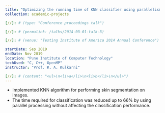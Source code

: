 ```yaml
---
title: "Optimizing the running time of KNN classifier using parallelism"
collection: academic-projects

[//]: # (type: "Conference proceedings talk")

[//]: # (permalink: /talks/2014-03-01-talk-3)

[//]: # (venue: "Testing Institute of America 2014 Annual Conference")

startDate: Sep 2019
endDate: Nov 2019
location: "Pune Institute of Computer Technology"
techUsed: "C, C++, OpenMP"
instructor: "Prof. R. A. Kulkarni"

[//]: # (content: "<ul>\n<li>a</li>\n<li>b</li>\n</ul>")
---
```


<ul>
    <li>Implemented KNN algorithm for performing skin segmentation on images.</li>
    <li>The time required for classification was reduced up to 66% by using parallel processing without affecting the classification performance.</li>
</ul>
